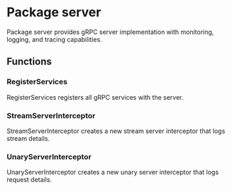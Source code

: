 # Package server

Package server provides gRPC server implementation with monitoring, logging, and tracing
capabilities.

## Functions

### RegisterServices

RegisterServices registers all gRPC services with the server.

### StreamServerInterceptor

StreamServerInterceptor creates a new stream server interceptor that logs stream details.

### UnaryServerInterceptor

UnaryServerInterceptor creates a new unary server interceptor that logs request details.
